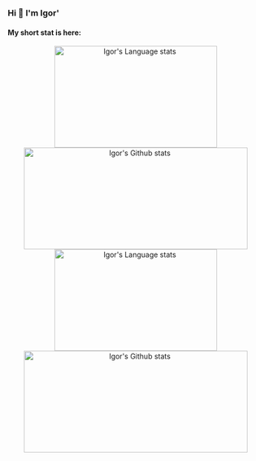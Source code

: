 ### Hi 👋 I'm Igor'

#### My short stat is here:

<!-- Light -->
<div align="center"> 
<a href="/#gh-light-mode-only">
<img height=200 width=320 src="https://github-readme-stats.vercel.app/api/top-langs/?username=xel23&layout=compact&langs_count=8&hide_border=1#gh-light-mode-only" alt="Igor's Language stats" />
</a>
<a href="/#gh-light-mode-only">
<img height=200 width=440 src="https://github-readme-stats.vercel.app/api?username=xel23&count_private=true&show_icons=true&include_all_commits=true&hide_border=1#gh-light-mode-only" alt="Igor's Github stats" />
</a>
</div>

<!-- Dark -->
<div align="center"> 
<a href="/#gh-dark-mode-only">
<img height=200 width=320 src="https://github-readme-stats.vercel.app/api/top-langs/?username=xel23&layout=compact&langs_count=8&&hide_border=true&theme=github_dark&title_color=58a5fe&text_color=fff&bg_color=000000#gh-dark-mode-only" alt="Igor's Language stats" />
</a>
<a href="/#gh-dark-mode-only">
<img height=200 width=440 src="https://github-readme-stats.vercel.app/api?username=xel23&count_private=true&hide_border=true&include_all_commits=true&show_icons=true&theme=github_dark&bg_color=000000#gh-dark-mode-only" alt="Igor's Github stats" />
</a>
</div>
